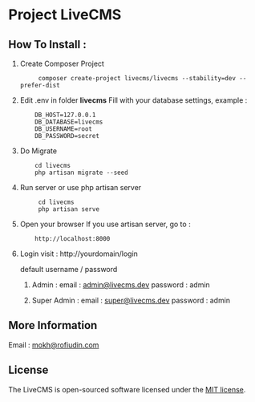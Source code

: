 # Project LiveCMS

## How To Install :

1. Create Composer Project
    ````
         composer create-project livecms/livecms --stability=dev --prefer-dist
    ````

2. Edit .env in folder **livecms**
    Fill with your database settings, example :
    ````    
        DB_HOST=127.0.0.1
        DB_DATABASE=livecms
        DB_USERNAME=root
        DB_PASSWORD=secret
    ````

3. Do Migrate
    ````
        cd livecms 
        php artisan migrate --seed
    ````
4. Run server or use php artisan server
    ````
         cd livecms 
         php artisan serve
    ````

5. Open your browser
    If you use artisan server, go to :
    ````
        http://localhost:8000
    ````

6. Login
    visit : http://yourdomain/login

    default username / password 
    
    1. Admin :
        email : admin@livecms.dev
        password : admin

    2. Super Admin :
        email : super@livecms.dev
        password : admin


## More Information
Email : mokh@rofiudin.com

## License

The LiveCMS is open-sourced software licensed under the [MIT license](http://opensource.org/licenses/MIT).
